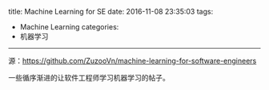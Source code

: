 title: Machine Learning for SE
date: 2016-11-08 23:35:03
tags:
- Machine Learning
categories:
- 机器学习
---

源：https://github.com/ZuzooVn/machine-learning-for-software-engineers

一些循序渐进的让软件工程师学习机器学习的帖子。
